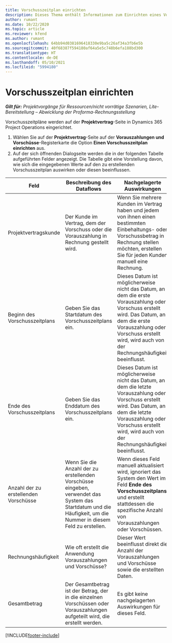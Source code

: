 ```yaml
---
title: Vorschusszeitplan einrichten
description: Dieses Thema enthält Informationen zum Einrichten eines Vorschusszeitplans in Project Operations.
author: rumant
ms.date: 10/22/2020
ms.topic: article
ms.reviewer: kfend
ms.author: rumant
ms.openlocfilehash: 64bb94d0381696418330e9ba5c26af34a3fb6e5b
ms.sourcegitcommit: 40f68387f594180af64a5e5c748b6efa188bd300
ms.translationtype: HT
ms.contentlocale: de-DE
ms.lasthandoff: 05/10/2021
ms.locfileid: "5994180"
---
```

# <a name="set-up-a-retainer-schedule"></a>Vorschusszeitplan einrichten

_**Gilt für:** Projektvorgänge für Ressourcen/nicht vorrätige Szenarien, Lite-Bereitstellung – Abwicklung der Proforma-Rechnungsstellung_

Vorschusszeitpläne werden auf der **Projektvertrag**-Seite in Dynamics 365 Project Operations eingerichtet.

1. Wählen Sie auf der **Projektvertrag**-Seite auf der **Vorauszahlungen und Vorschüsse**-Registerkarte die Option **Einen Vorschusszeitplan einrichten** aus.
2. Auf der sich öffnenden Dialogseite werden die in der folgenden Tabelle aufgeführten Felder angezeigt. Die Tabelle gibt eine Vorstellung davon, wie sich die eingegebenen Werte auf den zu erstellenden Vorschusszeitplan auswirken oder diesen beeinflussen.

| Feld | Beschreibung des Dataflows | Nachgelagerte Auswirkungen |
| --- | --- | --- |
| Projektvertragskunde | Der Kunde im Vertrag, dem der Vorschuss oder die Vorauszahlung in Rechnung gestellt wird. | Wenn Sie mehrere Kunden im Vertrag haben und jedem von ihnen einen bestimmten Einbehaltungs- oder Vorschussbetrag in Rechnung stellen möchten, erstellen Sie für jeden Kunden manuell eine Rechnung. |
| Beginn des Vorschusszeitplans | Geben Sie das Startdatum des Vorschusszeitplans ein. | Dieses Datum ist möglicherweise nicht das Datum, an dem die erste Vorauszahlung oder Vorschuss erstellt wird. Das Datum, an dem die erste Vorauszahlung oder Vorschuss erstellt wird, wird auch von der Rechnungshäufigkeit beeinflusst. |
| Ende des Vorschusszeitplans | Geben Sie das Enddatum des Vorschusszeitplans ein. | Dieses Datum ist möglicherweise nicht das Datum, an dem die letzte Vorauszahlung oder Vorschuss erstellt wird. Das Datum, an dem die letzte Vorauszahlung oder Vorschuss erstellt wird, wird auch von der Rechnungshäufigkeit beeinflusst. |
| Anzahl der zu erstellenden Vorschüsse | Wenn Sie die Anzahl der zu erstellenden Vorschüsse eingeben, verwendet das System das Startdatum und die Häufigkeit, um die Nummer in diesem Feld zu erstellen. | Wenn dieses Feld manuell aktualisiert wird, ignoriert das System den Wert im Feld **Ende des Vorschusszeitplans** und erstellt stattdessen die spezifische Anzahl von Vorauszahlungen oder Vorschüssen. |
| Rechnungshäufigkeit | Wie oft erstellt die Anwendung Vorauszahlungen und Vorschüsse? | Dieser Wert beeinflusst direkt die Anzahl der Vorauszahlungen und Vorschüsse sowie die erstellten Daten. |
| Gesamtbetrag | Der Gesamtbetrag ist der Betrag, der in die einzelnen Vorschüssen oder Vorauszahlungen aufgeteilt wird, die erstellt werden. | Es gibt keine nachgelagerten Auswirkungen für dieses Feld. |


[!INCLUDE[footer-include](../../includes/footer-banner.md)]